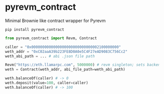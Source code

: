 # pyrevm_contract
Minimal Brownie like contract wrapper for Pyrevm

```
pip install pyrevm_contract
```

```py
from pyrevm_contract import Revm, Contract

caller = "0x0000000000000000000000000000002100000000"
weth_addr = "0xC02aaA39b223FE8D0A0e5C4F27eAD9083C756Cc2"
weth_abi_path = ... # abi .json file path

Revm("https://eth.llamarpc.com", 5000000) # revm singleton; sets backend for all contracts
weth = Contract(weth_addr, abi_file_path=weth_abi_path)

weth.balanceOf(caller) # -> 0
weth.deposit(value=100, caller=caller)
weth.balanceOf(caller) # -> 100
```
